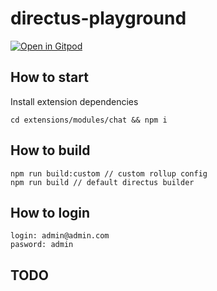 # directus-playground
[![Open in Gitpod](https://gitpod.io/button/open-in-gitpod.svg)](https://gitpod.io/#https://github.com/ivanq3w/directus-playground)

## How to start
Install extension dependencies
```
cd extensions/modules/chat && npm i
```

## How to build
```
npm run build:custom // custom rollup config
npm run build // default directus builder
```

## How to login
```
login: admin@admin.com
pasword: admin
```

## TODO
